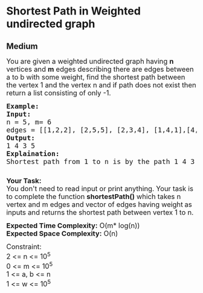 # Shortest Path in Weighted undirected graph
## Medium
<div class="problems_problem_content__Xm_eO"><p><span style="font-size:18px">You are given a weighted undirected graph having <strong>n</strong> vertices and <strong>m</strong> edges describing there are edges between a to b with some weight, find the shortest path between the vertex&nbsp;1&nbsp;and the vertex&nbsp;n and if path does not exist then return a list consisting of only -1.</span></p>

<pre style="position: relative;"><span style="font-size:18px"><strong>Example:</strong>
<strong>Input:</strong>
n = 5, m= 6
edges = [[1,2,2], [2,5,5], [2,3,4], [1,4,1],[4,3,3],[3,5,1]]
<strong>Output:</strong>
1 4 3 5
<strong>Explaination:</strong>
Shortest path from 1 to n is by the path 1 4 3 5</span>

<div class="open_grepper_editor" title="Edit &amp; Save To Grepper"></div></pre>

<p><span style="font-size:18px"><strong>Your Task:</strong><br>
You don't need to read input or print anything. Your task is to complete the function&nbsp;<strong>shortestPath()</strong>&nbsp;which takes n vertex and m edges and vector of edges having weight<strong>&nbsp;</strong>as inputs and returns the shortest path between vertex 1 to n.</span></p>

<p><span style="font-size:18px"><strong>Expected Time Complexity:</strong> O(m* log(n))<br>
<strong>Expected Space Complexity:</strong> O(n)</span></p>

<p><span style="font-size:18px">Constraint:<br>
2 &lt;= n&nbsp;&lt;= 10<sup>5</sup><br>
0 &lt;= m &lt;= 10<sup>5</sup><br>
1 &lt;= a, b &lt;= n<br>
1 &lt;= w &lt;= 10<sup>5</sup></span></p>
</div>
